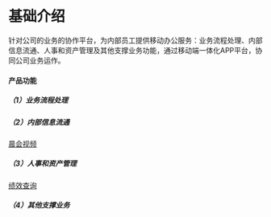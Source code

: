 # 基础介绍

针对公司的业务的协作平台，为内部员工提供移动办公服务：业务流程处理、内部信息流通、人事和资产管理及其他支撑业务功能，通过移动端一体化APP平台，协同公司业务运作。

#### 产品功能

##### （1）业务流程处理

##### （2）内部信息流通

[晨会视频](/chen-hui-shi-pin.md)

##### （3）人事和资产管理

[绩效查询](/ji-xiao-cha-xun.md)

##### （4）其他支撑业务

##### 



